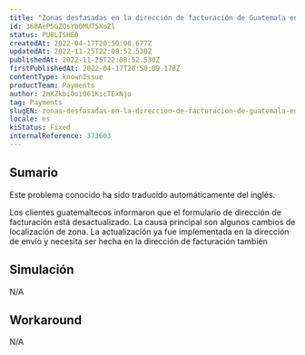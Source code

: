 ```yaml
---
title: "Zonas desfasadas en la dirección de facturación de Guatemala en la página de pago"
id: 368AeP5GZQsYb0MU75XoZl
status: PUBLISHED
createdAt: 2022-04-17T20:50:08.677Z
updatedAt: 2022-11-25T22:08:52.530Z
publishedAt: 2022-11-25T22:08:52.530Z
firstPublishedAt: 2022-04-17T20:50:09.178Z
contentType: knownIssue
productTeam: Payments
author: 2mXZkbi0oi061KicTExNjo
tag: Payments
slugEN: zonas-desfasadas-en-la-direccion-de-facturacion-de-guatemala-en-la-pagina-de-pago
locale: es
kiStatus: Fixed
internalReference: 373603
---
```


## Sumario

<div class="alert alert-info">
  <p>Este problema conocido ha sido traducido automáticamente del inglés.</p>
</div>


Los clientes guatemaltecos informaron que el formulario de dirección de facturación está desactualizado. La causa principal son algunos cambios de localización de zona. La actualización ya fue implementada en la dirección de envío y necesita ser hecha en la dirección de facturación también



## Simulación


N/A



## Workaround


N/A

